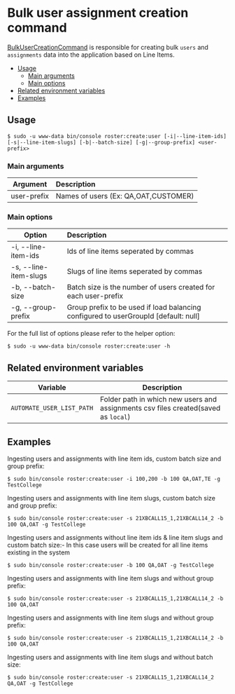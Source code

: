 # Bulk user assignment creation command

[BulkUserCreationCommand](../../src/Command/CreateEntity/User/BulkUserCreationCommand.php) is responsible for creating bulk `users` and `assignments` data into the application based on Line Items.

- [Usage](#usage)
    - [Main arguments](#main-arguments)
    - [Main options](#main-options)
- [Related environment variables](#related-environment-variables)
- [Examples](#examples)

## Usage
```shell script
$ sudo -u www-data bin/console roster:create:user [-i|--line-item-ids] [-s|--line-item-slugs] [-b|--batch-size] [-g|--group-prefix] <user-prefix>
```

### Main arguments

| Argument | Description                                          |
| ---------|:-----------------------------------------------------|
| user-prefix     | Names of users (Ex: QA,OAT,CUSTOMER) |

### Main options

| Option          | Description                                                                                                   |
| ----------------|:--------------------------------------------------------------------------------------------------------------|
| -i, --line-item-ids   | Ids of line items seperated by commas |
| -s, --line-item-slugs | Slugs of line items seperated by commas                                                                                 |
| -b, --batch-size | Batch size is the number of users created for each  user-prefix                                                                                |
| -g, --group-prefix | Group prefix to be used if load balancing configured to userGroupId [default: null]                                                     |

For the full list of options please refer to the helper option:
```shell script
$ sudo -u www-data bin/console roster:create:user -h
```

## Related environment variables

| Variable | Description |
|----------|-------------|
| `AUTOMATE_USER_LIST_PATH` | Folder path in which new users and assignments csv files created(saved as `local`) |

## Examples

Ingesting users and assignments with line item ids, custom batch size and group prefix:
```shell script
$ sudo bin/console roster:create:user -i 100,200 -b 100 QA,OAT,TE -g TestCollege
```

Ingesting users and assignments with line item slugs, custom batch size and group prefix:
```shell script
$ sudo bin/console roster:create:user -s 21XBCALL15_1,21XBCALL14_2 -b 100 QA,OAT -g TestCollege
```

Ingesting users and assignments without line item ids & line item slugs and custom batch size:- 
In this case users will be created for all line items existing in the system
```shell script
$ sudo bin/console roster:create:user -b 100 QA,OAT -g TestCollege
```

Ingesting users and assignments with line item slugs and without group prefix:
```shell script
$ sudo bin/console roster:create:user -s 21XBCALL15_1,21XBCALL14_2 -b 100 QA,OAT
```

Ingesting users and assignments with line item slugs and without group prefix:
```shell script
$ sudo bin/console roster:create:user -s 21XBCALL15_1,21XBCALL14_2 -b 100 QA,OAT
```

Ingesting users and assignments with line item slugs and without batch size:
```shell script
$ sudo bin/console roster:create:user -s 21XBCALL15_1,21XBCALL14_2 QA,OAT -g TestCollege
```
